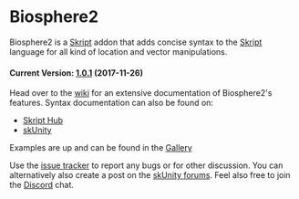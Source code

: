 # Biosphere2
Biosphere2 is a [Skript](https://github.com/bensku/Skript) addon that adds concise syntax to the [Skript](https://github.com/bensku/Skript) language for all kind of location and vector manipulations.

#### Current Version: [1.0.1](https://github.com/bi0qaw/biosphere2/releases) (2017-11-26)

Head over to the [wiki](https://github.com/bi0qaw/biosphere2/wiki) for an extensive documentation of Biosphere2's features.
Syntax documentation can also be found on:
* [Skript Hub](http://skripthub.net/docs/?addon=Biosphere2)
* [skUnity](https://docs.skunity.com/syntax/search/addon:Biosphere2)

Examples are up and can be found in the [Gallery](https://github.com/bi0qaw/biosphere2/wiki/Gallery)

Use the [issue tracker](https://github.com/bi0qaw/biosphere2/issues) to report any bugs or for other discussion. You can alternatively also create a post on the [skUnity forums](https://forums.skunity.com/forums/#skript). Feel also free to join the [Discord](https://discord.gg/4zesrPH) chat.
